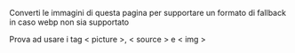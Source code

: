 Converti le immagini di questa pagina per supportare un formato di fallback in caso webp non sia supportato

Prova ad usare i tag < picture >, < source > e < img >
